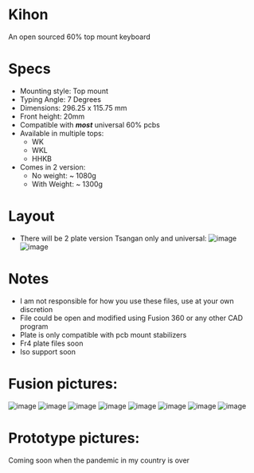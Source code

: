 # Kihon
An open sourced 60% top mount keyboard
# Specs
* Mounting style: Top mount
* Typing Angle: 7 Degrees
* Dimensions: 296.25 x 115.75 mm
* Front height: 20mm
* Compatible with _**most**_ universal 60% pcbs
* Available in multiple tops:
  * WK
  * WKL
  * HHKB
* Comes in 2 version:
  * No weight: ~ 1080g
  * With Weight: ~ 1300g
# Layout
* There will be 2 plate version Tsangan only and universal:
![image](https://user-images.githubusercontent.com/60489513/129011858-f10090c8-56d1-4bcb-8599-37b06ae82000.png)
![image](https://user-images.githubusercontent.com/60489513/129012087-337c194e-f302-43d3-ab34-dc8408f0433c.png)
# Notes
* I am not responsible for how you use these files, use at your own discretion
* File could be open and modified using Fusion 360 or any other CAD program
* Plate is only compatible with pcb mount stabilizers
* Fr4 plate files soon
* Iso support soon
# Fusion pictures:
![image](https://user-images.githubusercontent.com/60489513/129010532-dd6760d4-6d92-42d5-af8d-ec173be18bfc.png)
![image](https://user-images.githubusercontent.com/60489513/129011144-18f9e3d5-bd8b-4263-8cc5-d3940f81648a.png)
![image](https://user-images.githubusercontent.com/60489513/129011174-b71b0f3d-b175-475b-8f49-ec2eb7ced758.png)
![image](https://user-images.githubusercontent.com/60489513/129012506-50e89a64-a566-4195-81ff-a2e01299023b.png)
![image](https://user-images.githubusercontent.com/60489513/129012554-e4ea7d71-f7ee-4d0f-b196-d69fcc56e018.png)
![image](https://user-images.githubusercontent.com/60489513/129010701-efac2dd2-f787-42a1-9a5e-c7a328263919.png)
![image](https://user-images.githubusercontent.com/60489513/129010759-8b7499cd-8fdc-48d0-80bc-88adc1ebb53b.png)
![image](https://user-images.githubusercontent.com/60489513/129010807-a6660c1a-b712-4015-aa76-3e75a76e81f8.png)
# Prototype pictures:
Coming soon when the pandemic in my country is over

 
